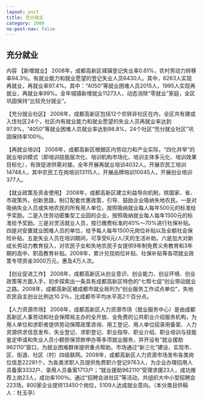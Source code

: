 ```yaml
---
layout: post
title: 充分就业
category: 2009
no-post-nav: false
---
```


##  充分就业

内容
【新增就业】  2008年，成都高新区城镇登记失业率0.61%，农村劳动力转移率94.3％。有就业能力和就业愿望的登记失业人员6430人。其中，6263人实现再就业，再就业率97.4%。其中：“4050”等就业困难人员2015人，1995人实现再就业，再就业率99%。全年城镇新增就业11273人，动态消除“零就业”家庭，全区巩固保持“比较充分就业”。
 
【充分就业社区】  2008年，成都高新区包括12个农转非社区在内，全区共有建成入住社区24个，社区内有就业能力和就业愿望的失业人员再就业率达到97.9%，“4050”等就业困难人员就业率达到98.8%，24个社区“充分就业社区”巩固保持率100％。
 
【再就业培训】  2008年，成都高新区根据区内劳动力和产业实际，“四化并举”的就业培训模式（即培训技能层次化、培训机构市场化、培训主体多元化、培训效果目标化），有效促进供需对接。全年开展再就业培训4032人。开展农民工培训14748人，其中农民工在岗培训13115人，开展品牌培训10045人，开展创业培训377人。
 
【就业政策及资金使用】  2008年，成都高新区建立利益导向机制，除国家、省、市政策外，创新思路，制订配套优惠政策，引导、鼓励企业吸纳失地农民。一是对吸纳失业人员或失地农民的所有用人单位，按照吸纳就业每人每年500元的标准给予奖励。二是入住劳动密集型工业园的企业，按照吸纳就业每人每年1500元的标准给予奖励。三是对灵活就业人员，按已缴费标准的40%～70%进行社保补贴。四是对安置就业困难人员的单位，给予每人每年1500元岗位补贴以及全额社会保险补贴。五是失业人员在培训期间，可享受6元/人/天的生活补助。六是加大对新成长劳动力教育投入，对农民子女和失地农民子女提供9年制免费义务教育和3年期的高中、职高教育补贴。2008年，累计兑现岗位补贴、社保补贴等各项就业政策专项资金3000万元，惠及4万人次。
 
【创业促进工作】  2008年，成都高新区从创业意识、创业能力、创业环境、创业政策等方面入手，初步探索出一条具有成都高新区特色的“七帮七促”创业带动就业之路。2008年，成都高新区被成都市就业局列为“创业服务工作试点单位”，失地农民自主创业比例达10.2％，比成都市平均水平高2个百分点。
 
【人力资源市场】  2008年，成都高新区人力资源市场（就业服务中心）是由成都高新区人事劳动和社会保障局主办的全开放、全免费的公共职业介绍服务机构，为用人单位和求职者提供劳动保障政策咨询、用工登记、用人单位招录用备案、人力资源供求信息发布、失业登记、求职登记、职业指导、职业介绍、职业培训与技能鉴定申请和失业人员小额担保贷款申办等多项就业服务，并开设有“就业援助962110”窗口，为就业困难群体提供重点帮助。市场通过“新三化”建设，实现市、区、街道、社区（村）四级联网。2008年，成都高新区人力资源市场发布各类岗位信息22281个，为各类求职人员提供免费职介登记9763人，为企业办理招用人员备案3332户、录用人员备案1713户；“就业援助962110”受理求援23人，成功推荐上岗23人，成功率100％。通过“招聘会进社区”等活动，共组织大中小型招聘会223场，800家企业提供13450个岗位，5109人达成就业意向。（本分类目供稿人：杜玉亭）